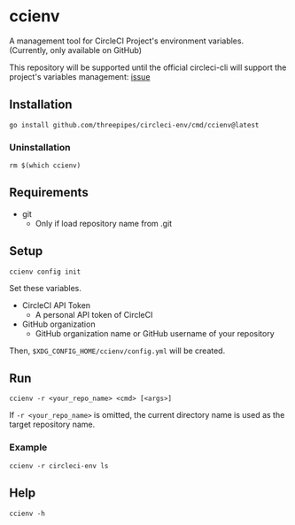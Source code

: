 # ccienv

A management tool for CircleCI Project's environment variables.  
(Currently, only available on GitHub)

This repository will be supported until the official circleci-cli will support the project's variables management: [issue](https://github.com/CircleCI-Public/circleci-cli/issues/652)

## Installation

```
go install github.com/threepipes/circleci-env/cmd/ccienv@latest
```

### Uninstallation

```
rm $(which ccienv)
```

## Requirements

- git
    - Only if load repository name from .git

## Setup

```
ccienv config init
```

Set these variables.

- CircleCI API Token
    - A personal API token of CircleCI
- GitHub organization
    - GitHub organization name or GitHub username of your repository

Then, `$XDG_CONFIG_HOME/ccienv/config.yml` will be created.

## Run

```
ccienv -r <your_repo_name> <cmd> [<args>]
```

If `-r <your_repo_name>` is omitted, the current directory name is used as the target repository name.

### Example

```
ccienv -r circleci-env ls
```

## Help

```
ccienv -h
```
